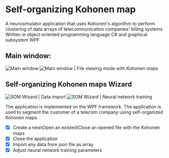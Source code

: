 # Self-organizing Kohonen map

A neurosimulator application that uses Kohonen's algorithm to perform clustering of data arrays of telecommunication companies' billing systems. Written in object-oriented programming language C# and graphical subsystem WPF

## Main window:
![Main window](https://i.imgur.com/qG6RsQj.png)
![Main window | File viewing mode with Kohonen maps](https://i.imgur.com/ykZNKNh.png)

## Self-organizing Kohonen maps Wizard
![SOM Wizard | Data import](https://i.imgur.com/QnfIp4B.png)
![SOM Wizard | Neural network training](https://i.imgur.com/DoAzxMT.png)

The application is implemented on the WPF framework.
The application is used to segment the customer of a telecom company using self-organized Kohonen maps.

  - [x] Create a new\Open an existed\Close an opened file with the Kohonen maps
  - [x] Close the application
  - [x] Import any data from json file as array
  - [x] Adjust neural network training parameters
